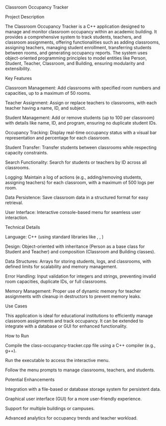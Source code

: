 Classroom Occupancy Tracker

Project Description

The Classroom Occupancy Tracker is a C++ application designed to manage and monitor classroom occupancy within an academic building. It provides a comprehensive system to track students, teachers, and classroom assignments, offering functionalities such as adding classrooms, assigning teachers, managing student enrollment, transferring students between rooms, and generating occupancy reports. The system uses object-oriented programming principles to model entities like Person, Student, Teacher, Classroom, and Building, ensuring modularity and extensibility.

Key Features

Classroom Management: Add classrooms with specified room numbers and capacities, up to a maximum of 50 rooms.

Teacher Assignment: Assign or replace teachers to classrooms, with each teacher having a name, ID, and subject.

Student Management: Add or remove students (up to 100 per classroom) with details like name, ID, and program, ensuring no duplicate student IDs.

Occupancy Tracking: Display real-time occupancy status with a visual bar representation and percentage for each classroom.

Student Transfer: Transfer students between classrooms while respecting capacity constraints.

Search Functionality: Search for students or teachers by ID across all classrooms.

Logging: Maintain a log of actions (e.g., adding/removing students, assigning teachers) for each classroom, with a maximum of 500 logs per room.

Data Persistence: Save classroom data in a structured format for easy retrieval.

User Interface: Interactive console-based menu for seamless user interaction.

Technical Details

Language: C++ (using standard libraries like <iostream>, <string>, <limits>)

Design: Object-oriented with inheritance (Person as a base class for Student and Teacher) and composition (Classroom and Building classes).

Data Structures: Arrays for storing students, logs, and classrooms, with defined limits for scalability and memory management.

Error Handling: Input validation for integers and strings, preventing invalid room capacities, duplicate IDs, or full classrooms.

Memory Management: Proper use of dynamic memory for teacher assignments with cleanup in destructors to prevent memory leaks.

Use Cases

This application is ideal for educational institutions to efficiently manage classroom assignments and track occupancy. It can be extended to integrate with a database or GUI for enhanced functionality.

How to Run

Compile the class-occupancy-tracker.cpp file using a C++ compiler (e.g., g++).

Run the executable to access the interactive menu.

Follow the menu prompts to manage classrooms, teachers, and students.

Potential Enhancements

Integration with a file-based or database storage system for persistent data.

Graphical user interface (GUI) for a more user-friendly experience.

Support for multiple buildings or campuses.

Advanced analytics for occupancy trends and teacher workload.
